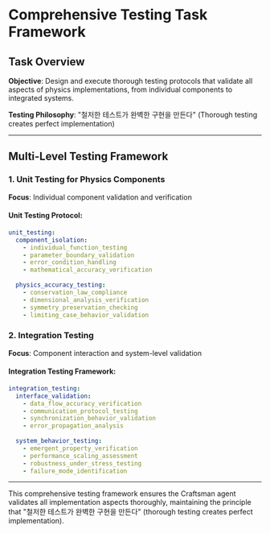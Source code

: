 # Comprehensive Testing Task Framework

## Task Overview
**Objective**: Design and execute thorough testing protocols that validate all aspects of physics implementations, from individual components to integrated systems.

**Testing Philosophy**: "철저한 테스트가 완벽한 구현을 만든다" (Thorough testing creates perfect implementation)

---

## Multi-Level Testing Framework

### 1. Unit Testing for Physics Components
**Focus**: Individual component validation and verification

#### Unit Testing Protocol:
```yaml
unit_testing:
  component_isolation:
    - individual_function_testing
    - parameter_boundary_validation
    - error_condition_handling
    - mathematical_accuracy_verification
    
  physics_accuracy_testing:
    - conservation_law_compliance
    - dimensional_analysis_verification
    - symmetry_preservation_checking
    - limiting_case_behavior_validation
```

### 2. Integration Testing
**Focus**: Component interaction and system-level validation

#### Integration Testing Framework:
```yaml
integration_testing:
  interface_validation:
    - data_flow_accuracy_verification
    - communication_protocol_testing
    - synchronization_behavior_validation
    - error_propagation_analysis
    
  system_behavior_testing:
    - emergent_property_verification
    - performance_scaling_assessment
    - robustness_under_stress_testing
    - failure_mode_identification
```

---

This comprehensive testing framework ensures the Craftsman agent validates all implementation aspects thoroughly, maintaining the principle that "철저한 테스트가 완벽한 구현을 만든다" (thorough testing creates perfect implementation).